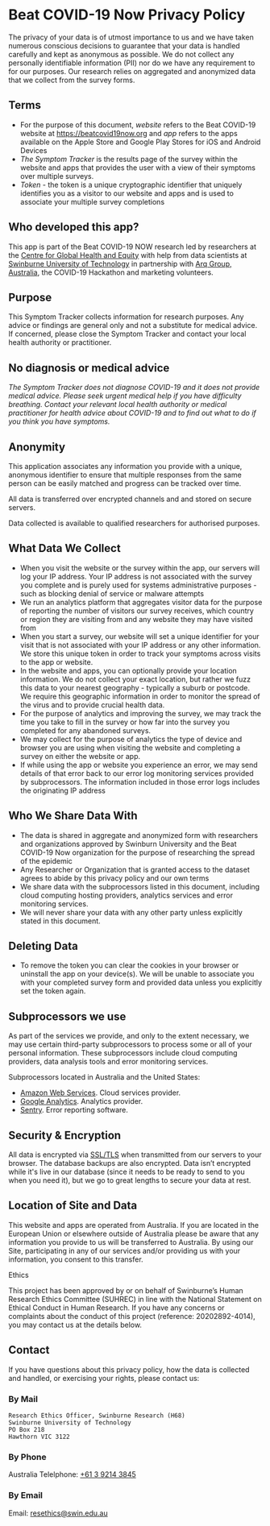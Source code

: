 # Beat COVID-19 Now Privacy Policy

The privacy of your data is of utmost importance to us and we have taken numerous conscious decisions to guarantee that your data is handled carefully and kept as anonymous as possible. We do not collect any personally identifiable information (PII) nor do we have any requirement to for our purposes. Our research relies on aggregated and anonymized data that we collect from the survey forms.

## Terms

* For the purpose of this document, _website_ refers to the Beat COVID-19 website at https://beatcovid19now.org and _app_ refers to the apps available on the Apple Store and Google Play Stores for iOS and Android Devices
* _The Symptom Tracker_ is the results page of the survey within the website and apps that provides the user with a view of their symptoms over multiple surveys.
* _Token_ - the token is a unique cryptographic identifier that uniquely identifies you as a visitor to our website and apps and is used to associate your multiple survey completions

## Who developed this app?

This app is part of the Beat COVID-19 NOW research led by researchers at the [Centre for Global Health and Equity](https://www.swinburne.edu.au/research/global-health-equity/) with help from data scientists at [Swinburne University of Technology](https://www.swinburne.edu.au/) in partnership with [Arq Group, Australia](https://arq.group/), the COVID-19 Hackathon and marketing volunteers.

## Purpose

This Symptom Tracker collects information for research purposes. Any advice or findings are general only and not a substitute for medical advice. If concerned, please close the Symptom Tracker and contact your local health authority or practitioner.

## No diagnosis or medical advice

*The Symptom Tracker does not diagnose COVID-19 and it does not provide medical advice. Please seek urgent medical help if you have difficulty breathing. Contact your relevant local health authority or medical practitioner for health advice about COVID-19 and to find out what to do if you think you have symptoms.*

## Anonymity

This application associates any information you provide with a unique, anonymous identifier to ensure that multiple responses from the same person can be easily matched and progress can be tracked over time.

All data is transferred over encrypted channels and and stored on secure servers.

Data collected is available to qualified researchers for authorised purposes.

## What Data We Collect

* When you visit the website or the survey within the app, our servers will log your IP address. Your IP address is not associated with the survey you complete and is purely used for systems administrative purposes - such as blocking denial of service or malware attempts
* We run an analytics platform that aggregates visitor data for the purpose of reporting the number of visitors our survey receives, which country or region they are visiting from and any website they may have visited from
* When you start a survey, our website will set a unique identifier for your visit that is not associated with your IP address or any other information. We store this unique token in order to track your symptoms across visits to the app or website.
* In the website and apps, you can optionally provide your location information. We do not collect your exact location, but rather we fuzz this data to your nearest geography - typically a suburb or postcode. We require this geographic information in order to monitor the spread of the virus and to provide crucial health data.
* For the purpose of analytics and improving the survey, we may track the time you take to fill in the survey or how far into the survey you completed for any abandoned surveys.
* We may collect for the purpose of analytics the type of device and browser you are using when visiting the website and completing a survey on either the website or app.
* If while using the app or website you experience an error, we may send details of that error back to our error log monitoring services provided by subprocessors. The information included in those error logs includes the originating IP address

## Who We Share Data With

* The data is shared in aggregate and anonymized form with researchers and organizations approved by Swinburn University and the Beat COVID-19 Now organization for the purpose of researching the spread of the epidemic
* Any Researcher or Organization that is granted access to the dataset agrees to abide by this privacy policy and our own terms
* We share data with the subprocessors listed in this document, including cloud computing hosting providers, analytics services and error monitoring services.
* We will never share your data with any other party unless explicitly stated in this document.

## Deleting Data

* To remove the token you can clear the cookies in your browser or uninstall the app on your device(s). We will be unable to associate you with your completed survey form and provided data unless you explicitly set the token again.

## Subprocessors we use

As part of the services we provide, and only to the extent necessary, we may use certain third-party subprocessors to process some or all of your personal information. These subprocessors include cloud computing providers, data analysis tools and error monitoring services.

Subprocessors located in Australia and the United States:
* [Amazon Web Services](https://aws.amazon.com//). Cloud services provider.
* [Google Analytics](https://analytics.google.com). Analytics provider.
* [Sentry](https://www.sentry.io/). Error reporting software.

## Security & Encryption

All data is encrypted via [SSL/TLS](https://en.wikipedia.org/wiki/Transport_Layer_Security) when transmitted from our servers to your browser. The database backups are also encrypted. Data isn’t encrypted while it's live in our database (since it needs to be ready to send to you when you need it), but we go to great lengths to secure your data at rest.

## Location of Site and Data

This website and apps are operated from Australia. If you are located in the European Union or elsewhere outside of Australia please be aware that any information you provide to us will be transferred to Australia. By using our Site, participating in any of our services and/or providing us with your information, you consent to this transfer.

Ethics

This project has been approved by or on behalf of Swinburne’s Human Research Ethics Committee (SUHREC) in line with the National Statement on Ethical Conduct in Human Research. If you have any concerns or complaints about the conduct of this project (reference: 20202892-4014), you may contact us at the details below.


## Contact

If you have questions about this privacy policy, how the data is collected and handled, or exercising your rights, please contact us:

### By Mail

```
Research Ethics Officer, Swinburne Research (H68)
Swinburne University of Technology
PO Box 218
Hawthorn VIC 3122
```

### By Phone

Australia Telelphone: [+61 3 9214 3845](call:+61392143845)

### By Email

Email: [resethics@swin.edu.au](mailto:resethics@swin.edu.au)

